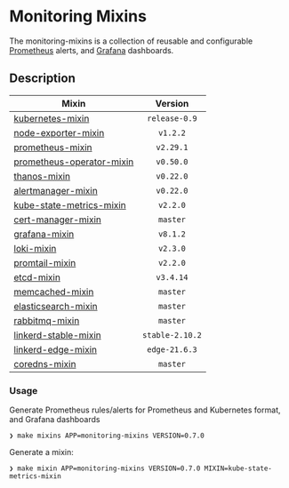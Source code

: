 # Monitoring Mixins

The monitoring-mixins is a collection of reusable and configurable
[Prometheus](https://prometheus.io/) alerts, and [Grafana](https://grafana.com)
dashboards.

## Description

| Mixin | Version |
|-------|:-------:|
| [kubernetes-mixin](https://monitoring.mixins.dev/kubernetes) | `release-0.9` |
| [node-exporter-mixin](https://monitoring.mixins.dev/node-exporter) | `v1.2.2` |
| [prometheus-mixin](https://monitoring.mixins.dev/prometheus) | `v2.29.1` |
| [prometheus-operator-mixin](https://monitoring.mixins.dev/prometheus-operator) | `v0.50.0` |
| [thanos-mixin](https://monitoring.mixins.dev/thanos) | `v0.22.0` |
| [alertmanager-mixin](https://monitoring.mixins.dev/alertmanager) | `v0.22.0` |
| [kube-state-metrics-mixin](https://monitoring.mixins.dev/kube-state-metrics) | `v2.2.0` |
| [cert-manager-mixin](https://monitoring.mixins.dev/cert-manager) | `master` |
| [grafana-mixin](https://github.com/grafana/grafana/tree/master/grafana-mixin) | `v8.1.2` |
| [loki-mixin](https://github.com/grafana/loki/tree/master/production/loki-mixin) | `v2.3.0`  |
| [promtail-mixin](https://monitoring.mixins.dev/promtail) | `v2.2.0` |
| [etcd-mixin](https://github.com/etcd-io/etcd/tree/master/Documentation/etcd-mixin) | `v3.4.14` |
| [memcached-mixin](https://monitoring.mixins.dev/memcached) | `master` |
| [elasticsearch-mixin](https://github.com/grafana/jsonnet-libs/tree/master/elasticsearch-mixin) | `master` |
| [rabbitmq-mixin](https://github.com/grafana/jsonnet-libs/tree/master/rabbitmq-mixin) | `master` |
| [linkerd-stable-mixin](https://github.com/nlamirault/monitoring-mixins/tree/master/mixins/linkerd-stable-mixin) | `stable-2.10.2` | 
| [linkerd-edge-mixin](https://github.com/nlamirault/monitoring-mixins/tree/master/mixins/linkerd-edge-mixin) | `edge-21.6.3` |
| [coredns-mixin](https://github.com/povilasv/coredns-mixin) | `master` |

### Usage

Generate Prometheus rules/alerts for Prometheus and Kubernetes format, and Grafana dashboards

```shell
❯ make mixins APP=monitoring-mixins VERSION=0.7.0
```

Generate a mixin:

```shell
❯ make mixin APP=monitoring-mixins VERSION=0.7.0 MIXIN=kube-state-metrics-mixin
```
